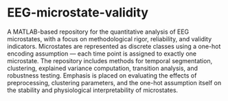 # EEG-microstate-validity
A MATLAB-based repository for the quantitative analysis of EEG microstates, with a focus on methodological rigor, reliability, and validity indicators. Microstates are represented as discrete classes using a one-hot encoding assumption — each time point is assigned to exactly one microstate. The repository includes methods for temporal segmentation, clustering, explained variance computation, transition analysis, and robustness testing. Emphasis is placed on evaluating the effects of preprocessing, clustering parameters, and the one-hot assumption itself on the stability and physiological interpretability of microstates.
